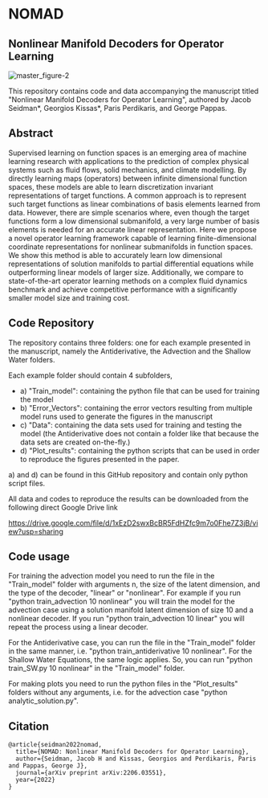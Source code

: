 # NOMAD
## Nonlinear Manifold Decoders for Operator Learning

![master_figure-2](https://user-images.githubusercontent.com/3844367/195421218-164f4be9-f258-4bed-acba-484d67cae7a3.png)

This repository contains code and data accompanying the manuscript titled "Nonlinear Manifold Decoders for Operator Learning", authored by Jacob Seidman*, Georgios Kissas*, Paris Perdikaris, and George Pappas.

## Abstract

Supervised learning on function spaces is an emerging area of machine learning research with applications to the prediction of complex physical systems such as fluid flows, solid mechanics, and climate modelling.  By directly learning maps (operators) between infinite dimensional function spaces, these models are able to learn discretization invariant representations of target functions.  A common approach is to represent such target functions as linear combinations of basis elements learned from data. However, there are simple scenarios where, even though the target functions form a low dimensional submanifold, a very large number of basis elements is needed for an accurate linear representation. Here we propose a novel operator learning framework capable of learning  finite-dimensional coordinate representations for nonlinear submanifolds in function spaces.  We show this method is able to accurately learn low dimensional representations of solution manifolds to partial differential equations while outperforming linear models of larger size.  Additionally, we compare to state-of-the-art operator learning methods on a complex fluid dynamics benchmark and achieve competitive performance with a significantly smaller model size and training cost.

## Code Repository

The repository contains three folders: one for each example presented in the manuscript, namely the Antiderivative, the Advection and the Shallow Water
folders. 

Each example folder should contain 4 subfolders,

- a) "Train_model": containing the python file that can be used for training the model
- b) "Error_Vectors": containing the error vectors resulting from multiple model runs used to generate the figures in the manuscript
- c) "Data": containing the data sets used for training and testing the model (the Antiderivative does not contain a folder like that
   because the data sets are created on-the-fly.)
- d) "Plot_results": containing the python scripts that can be used in order to reproduce the figures presented in the paper.

a) and d) can be found in this GitHub repository and contain only python script files.

All data and codes to reproduce the results can be downloaded from the following direct Google Drive link

https://drive.google.com/file/d/1xEzD2swxBcBR5FdHZfc9m7o0Fhe7Z3jB/view?usp=sharing

## Code usage

For training the advection model you need to run the file in the "Train_model" folder with arguments n, the size of the latent dimension, and the type of the decoder, "linear" or "nonlinear". For example if you run "python train_advection 10 nonlinear" you will train the model for the advection case using a solution manifold latent dimension of size 10 and a nonlinear decoder. If you run "python train_advection 10 linear" you will repeat the process using a linear decoder.

For the Antiderivative case, you can run the file in the "Train_model" folder in the same manner, i.e. "python train_antiderivative 10 nonlinear". For the Shallow Water Equations, the same logic applies. So, you can run "python train_SW.py 10 nonlinear" in the "Train_model" folder.

For making plots you need to run the python files in the "Plot_results" folders without any arguments, i.e. for the advection case "python analytic_solution.py". 


## Citation

    @article{seidman2022nomad,
      title={NOMAD: Nonlinear Manifold Decoders for Operator Learning},
      author={Seidman, Jacob H and Kissas, Georgios and Perdikaris, Paris and Pappas, George J},
      journal={arXiv preprint arXiv:2206.03551},
      year={2022}
    }
